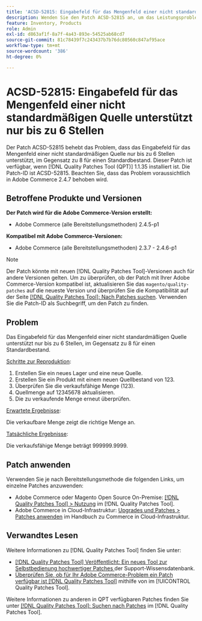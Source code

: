 ```yaml
---
title: 'ACSD-52815: Eingabefeld für das Mengenfeld einer nicht standardmäßigen Quelle unterstützt nur bis zu 6 Stellen'
description: Wenden Sie den Patch ACSD-52815 an, um das Leistungsproblem von Adobe Commerce zu beheben, bei dem das Eingabefeld für das Mengenfeld einer nicht standardmäßigen Quelle nur bis zu 6 Stellen unterstützt, im Gegensatz zu 8 für einen Standardbestand.
feature: Inventory, Products
role: Admin
exl-id: d863af1f-8a7f-4a43-893e-54525ab68cd7
source-git-commit: 81c78439f7c243437b7b76dc80560c847af95ace
workflow-type: tm+mt
source-wordcount: '386'
ht-degree: 0%

---
```


# ACSD-52815: Eingabefeld für das Mengenfeld einer nicht standardmäßigen Quelle unterstützt nur bis zu 6 Stellen

Der Patch ACSD-52815 behebt das Problem, dass das Eingabefeld für das Mengenfeld einer nicht standardmäßigen Quelle nur bis zu 6 Stellen unterstützt, im Gegensatz zu 8 für einen Standardbestand. Dieser Patch ist verfügbar, wenn [!DNL Quality Patches Tool (QPT)] 1.1.35 installiert ist. Die Patch-ID ist ACSD-52815. Beachten Sie, dass das Problem voraussichtlich in Adobe Commerce 2.4.7 behoben wird.

## Betroffene Produkte und Versionen

**Der Patch wird für die Adobe Commerce-Version erstellt:**

* Adobe Commerce (alle Bereitstellungsmethoden) 2.4.5-p1

**Kompatibel mit Adobe Commerce-Versionen:**

* Adobe Commerce (alle Bereitstellungsmethoden) 2.3.7 - 2.4.6-p1

>[!NOTE]
>
>Der Patch könnte mit neuen [!DNL Quality Patches Tool]-Versionen auch für andere Versionen gelten. Um zu überprüfen, ob der Patch mit Ihrer Adobe Commerce-Version kompatibel ist, aktualisieren Sie das `magento/quality-patches` auf die neueste Version und überprüfen Sie die Kompatibilität auf der Seite [[!DNL Quality Patches Tool]: Nach Patches suchen](https://experienceleague.adobe.com/tools/commerce-quality-patches/index.html?lang=de). Verwenden Sie die Patch-ID als Suchbegriff, um den Patch zu finden.

## Problem

Das Eingabefeld für das Mengenfeld einer nicht standardmäßigen Quelle unterstützt nur bis zu 6 Stellen, im Gegensatz zu 8 für einen Standardbestand.

<u>Schritte zur Reproduktion</u>:

1. Erstellen Sie ein neues Lager und eine neue Quelle.
1. Erstellen Sie ein Produkt mit einem neuen Quellbestand von 123.
1. Überprüfen Sie die verkaufsfähige Menge (123).
1. Quellmenge auf 12345678 aktualisieren.
1. Die zu verkaufende Menge erneut überprüfen.

<u>Erwartete Ergebnisse</u>:

Die verkaufbare Menge zeigt die richtige Menge an.

<u>Tatsächliche Ergebnisse</u>:

Die verkaufsfähige Menge beträgt 999999.9999.

## Patch anwenden

Verwenden Sie je nach Bereitstellungsmethode die folgenden Links, um einzelne Patches anzuwenden:

* Adobe Commerce oder Magento Open Source On-Premise: [[!DNL Quality Patches Tool] > Nutzung](/help/tools/quality-patches-tool/usage.md) im [!DNL Quality Patches Tool].
* Adobe Commerce in Cloud-Infrastruktur: [Upgrades und Patches > Patches anwenden](https://experienceleague.adobe.com/docs/commerce-cloud-service/user-guide/develop/upgrade/apply-patches.html?lang=de) im Handbuch zu Commerce in Cloud-Infrastruktur.

## Verwandtes Lesen

Weitere Informationen zu [!DNL Quality Patches Tool] finden Sie unter:

* [[!DNL Quality Patches Tool] Veröffentlicht: Ein neues Tool zur Selbstbedienung hochwertiger Patches ](https://experienceleague.adobe.com/de/docs/commerce-knowledge-base/kb/announcements/commerce-announcements/magento-quality-patches-released-new-tool-to-self-serve-quality-patches) der Support-Wissensdatenbank.
* [Überprüfen Sie, ob für Ihr Adobe Commerce-Problem ein Patch verfügbar ist [!DNL Quality Patches Tool]](/help/tools/quality-patches-tool/patches-available-in-qpt/check-patch-for-magento-issue-with-magento-quality-patches.md) mithilfe von im [!UICONTROL Quality Patches Tool].


Weitere Informationen zu anderen in QPT verfügbaren Patches finden Sie unter [[!DNL Quality Patches Tool]: Suchen nach Patches](https://experienceleague.adobe.com/tools/commerce-quality-patches/index.html?lang=de) im [!DNL Quality Patches Tool].
